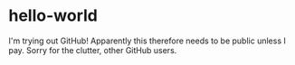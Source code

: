 # hello-world
I'm trying out GitHub! Apparently this therefore needs to be public unless I pay. Sorry for the clutter, other GitHub users.
